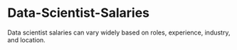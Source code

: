 # Data-Scientist-Salaries
Data scientist salaries can vary widely based on roles, experience, industry, and location.
